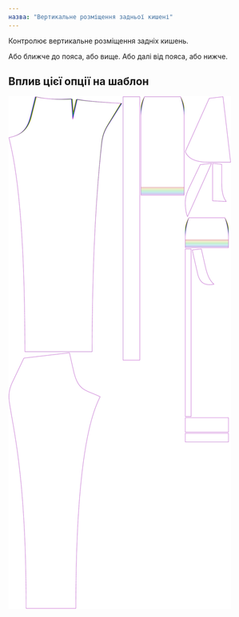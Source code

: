 ```yaml
---
назва: "Вертикальне розміщення задньої кишені"
---
```


Контролює вертикальне розміщення задніх кишень.

Або ближче до пояса, або вище. Або далі від пояса, або нижче.

## Вплив цієї опції на шаблон

![На цьому зображенні показано вплив цієї опції шляхом накладання декількох варіантів, які мають різне значення для цієї опції](charlie_backpocketverticalplacement_sample.svg "Вплив цієї опції на шаблон")
